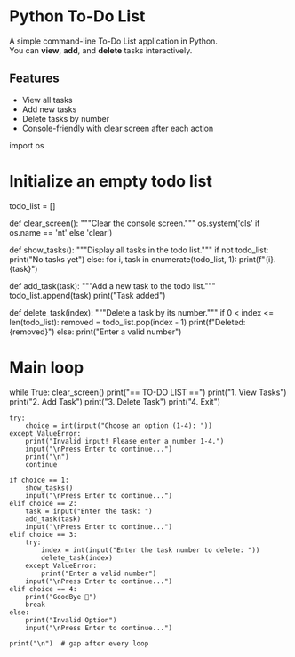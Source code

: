 # Python To-Do List

A simple command-line To-Do List application in Python.  
You can **view**, **add**, and **delete** tasks interactively.

## Features
- View all tasks
- Add new tasks
- Delete tasks by number
- Console-friendly with clear screen after each action

import os

# Initialize an empty todo list
todo_list = []

def clear_screen():
    """Clear the console screen."""
    os.system('cls' if os.name == 'nt' else 'clear')

def show_tasks():
    """Display all tasks in the todo list."""
    if not todo_list:
        print("No tasks yet")
    else:
        for i, task in enumerate(todo_list, 1):
            print(f"{i}. {task}")

def add_task(task):
    """Add a new task to the todo list."""
    todo_list.append(task)
    print("Task added")

def delete_task(index):
    """Delete a task by its number."""
    if 0 < index <= len(todo_list):
        removed = todo_list.pop(index - 1)
        print(f"Deleted: {removed}")
    else:
        print("Enter a valid number")

# Main loop
while True:
    clear_screen()
    print("== TO-DO LIST ==")
    print("1. View Tasks")
    print("2. Add Task")
    print("3. Delete Task")
    print("4. Exit")

    try:
        choice = int(input("Choose an option (1-4): "))
    except ValueError:
        print("Invalid input! Please enter a number 1-4.")
        input("\nPress Enter to continue...")
        print("\n")
        continue

    if choice == 1:
        show_tasks()
        input("\nPress Enter to continue...")
    elif choice == 2:
        task = input("Enter the task: ")
        add_task(task)
        input("\nPress Enter to continue...")
    elif choice == 3:
        try:
            index = int(input("Enter the task number to delete: "))
            delete_task(index)
        except ValueError:
            print("Enter a valid number")
        input("\nPress Enter to continue...")
    elif choice == 4:
        print("GoodBye 👋")
        break
    else:
        print("Invalid Option")
        input("\nPress Enter to continue...")

    print("\n")  # gap after every loop
